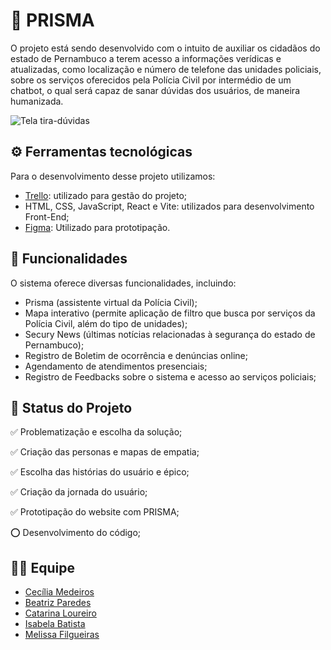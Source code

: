 # 🔎 PRISMA 

O projeto está sendo desenvolvido com o intuito de auxiliar os cidadãos do estado de Pernambuco a terem acesso a informações verídicas e atualizadas, como localização e número de telefone das unidades policiais, sobre os serviços oferecidos pela Polícia Civil por intermédio de um chatbot, o qual será capaz de sanar dúvidas dos usuários, de maneira humanizada. 

![Tela tira-dúvidas](assets/prisma.png)

## ⚙️ Ferramentas tecnológicas 

Para o desenvolvimento desse projeto utilizamos: 
* [Trello](https://trello.com/b/IaYicrL2/kanban-residencia): utilizado para gestão do projeto;     
* HTML, CSS, JavaScript, React e Vite: utilizados para desenvolvimento Front-End;
* [Figma](https://www.figma.com/design/k6Sru6sQIpMLfAdsbFBosn/prisma-chatB.Ot?node-id=0-1&p=f&t=slOnYhONZFkjsFZ5-0): Utilizado para prototipação.

## 🔹 Funcionalidades 

O sistema oferece diversas funcionalidades, incluindo: 

- Prisma (assistente virtual da Polícia Civil);
- Mapa interativo (permite aplicação de filtro que busca por serviços da Polícia Civil, além do tipo de unidades);
- Secury News (últimas notícias relacionadas à segurança do estado de Pernambuco);
- Registro de Boletim de ocorrência e denúncias online;
- Agendamento de atendimentos presenciais;
- Registro de Feedbacks sobre o sistema e acesso ao serviços policiais;

## 🚀 Status do Projeto 

✅ Problematização e escolha da solução;
    
✅ Criação das personas e mapas de empatia;

✅ Escolha das histórias do usuário e épico;

✅ Criação da jornada do usuário;

✅ Prototipação do website com PRISMA;

⭕ Desenvolvimento do código;



## 👩‍💻 Equipe 
 - [Cecília Medeiros](linkedin.com/in/medeiroscecilia22)
 - [Beatriz Paredes](https://www.linkedin.com/in/beatriz-paredes-do-nascimento-91664a182/)
 - [Catarina Loureiro](https://www.linkedin.com/in/catarina-virginia-lima-loureiro-xavier-439731338?utm_source=share&utm_campaign=share_via&utm_content=profile&utm_medium=ios_app)
 - [Isabela Batista](https://br.linkedin.com/in/isabella-batista-a096452b2)
 - [Melissa Filgueiras](https://www.linkedin.com/in/melissafilgueiras/)




